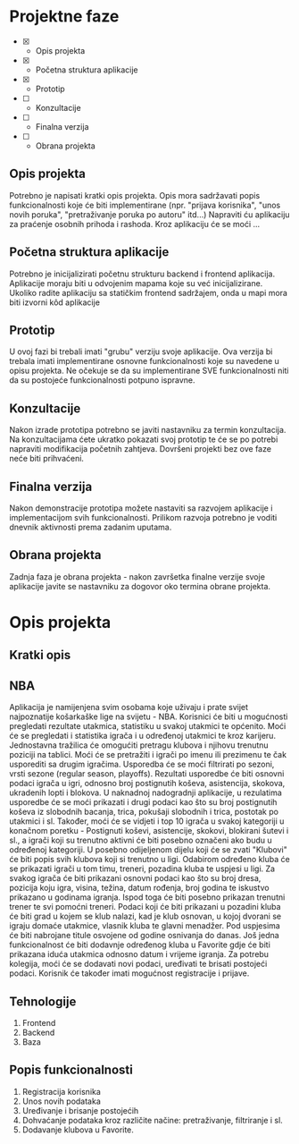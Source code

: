 # Projektne faze
- [x] - Opis projekta
- [x] - Početna struktura aplikacije
- [x] - Prototip
- [ ] - Konzultacije
- [ ] - Finalna verzija
- [ ] - Obrana projekta

## Opis projekta
Potrebno je napisati kratki opis projekta.
Opis mora sadržavati popis funkcionalnosti koje će biti implementirane (npr. "prijava korisnika", "unos novih poruka", "pretraživanje poruka po autoru" itd...)
Napraviti ću aplikaciju za praćenje osobnih prihoda i rashoda. Kroz aplikaciju će se moći ...

## Početna struktura aplikacije
Potrebno je inicijalizirati početnu strukturu backend i frontend aplikacija.
Aplikacije moraju biti u odvojenim mapama koje su već inicijalizirane.
Ukoliko radite aplikaciju sa statičkim frontend sadržajem, onda u mapi mora biti izvorni kôd aplikacije

## Prototip
U ovoj fazi bi trebali imati "grubu" verziju svoje aplikacije. Ova verzija bi trebala imati implementirane osnovne funkcionalnosti koje su navedene u opisu projekta. Ne očekuje se da su implementirane SVE funkcionalnosti niti da su postojeće funkcionalnosti potpuno ispravne.

## Konzultacije
Nakon izrade prototipa potrebno se javiti nastavniku za termin konzultacija. Na konzultacijama ćete ukratko pokazati svoj prototip te će se po potrebi napraviti modifikacija početnih zahtjeva. Dovršeni projekti bez ove faze neće biti prihvaćeni.

## Finalna verzija
Nakon demonstracije prototipa možete nastaviti sa razvojem aplikacije i implementacijom svih funkcionalnosti. Prilikom razvoja potrebno je voditi dnevnik aktivnosti prema zadanim uputama.

## Obrana projekta
Zadnja faza je obrana projekta - nakon završetka finalne verzije svoje aplikacije javite se nastavniku za dogovor oko termina obrane projekta.

# Opis projekta
## Kratki opis
## NBA
Aplikacija je namijenjena svim osobama koje uživaju i prate svijet najpoznatije košarkaške lige na svijetu - NBA. Korisnici će biti u mogućnosti pregledati rezultate utakmica, statistiku u svakoj utakmici te općenito. Moći će se pregledati i statistika igrača i u određenoj utakmici te kroz karijeru. Jednostavna tražilica će omogućiti pretragu klubova i njihovu trenutnu poziciji na tablici. Moći će se pretražiti i igrači po imenu ili prezimenu te čak usporediti sa drugim igračima. Usporedba će se moći filtrirati po sezoni, vrsti sezone (regular season, playoffs). Rezultati usporedbe će biti osnovni podaci igrača u igri, odnosno broj postignutih koševa, asistencija, skokova, ukradenih lopti i blokova. U naknadnoj nadogradnji aplikacije, u rezulatima usporedbe će se moći prikazati i drugi podaci kao što su broj postignutih koševa iz slobodnih bacanja, trica, pokušaji slobodnih i trica, postotak po utakmici i sl. Također, moći će se vidjeti i top 10 igrača u svakoj kategoriji u konačnom poretku - Postignuti koševi, asistencije, skokovi, blokirani šutevi i sl., a igrači koji su trenutno aktivni će biti posebno označeni ako budu u određenoj kategoriji. U posebno odijeljenom dijelu koji će se zvati "Klubovi" će biti popis svih klubova koji si trenutno u ligi. Odabirom određeno kluba će se prikazati igrači u tom timu, treneri, pozadina kluba te uspjesi u ligi.  Za svakog igrača će biti prikazani  osnovni podaci kao što su broj dresa, pozicija koju igra, visina, težina, datum rođenja, broj godina te iskustvo prikazano u godinama igranja. Ispod toga će biti posebno prikazan trenutni trener te svi pomoćni treneri. Podaci koji će biti prikazani u pozadini kluba će biti grad u kojem se klub nalazi, kad je klub osnovan, u kojoj dvorani se igraju domaće utakmice, vlasnik kluba te glavni menadžer. Pod uspjesima će biti nabrojane titule osvojene od godine osnivanja do danas. Još jedna funkcionalnost će biti dodavnje određenog kluba u Favorite gdje će biti prikazana iduća utakmica odnosno datum i vrijeme igranja. Za potrebu kolegija, moći će se dodavati novi podaci, uređivati te brisati postojeći podaci. Korisnik će također imati mogućnost registracije i prijave. 
## Tehnologije
1. Frontend
2. Backend
3. Baza
## Popis funkcionalnosti
1. Registracija korisnika
2. Unos novih podataka
3. Uređivanje i brisanje postojećih
4. Dohvaćanje podataka kroz različite načine: pretraživanje, filtriranje i sl.
5. Dodavanje klubova u Favorite. 
